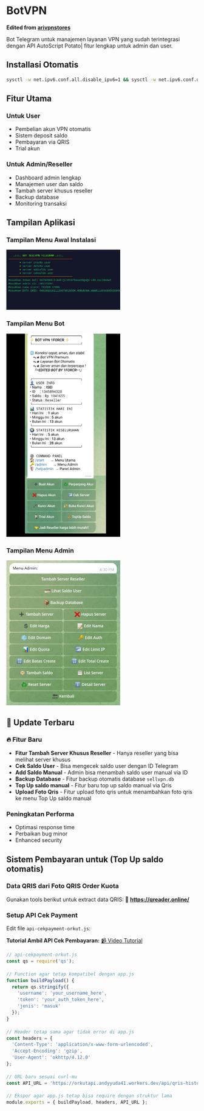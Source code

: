 # BotVPN 
**Edited from [arivpnstores](https://github.com/arivpnstores)**

Bot Telegram untuk manajemen layanan VPN yang sudah terintegrasi dengan API AutoScript Potato| fitur lengkap untuk admin dan user.
## Installasi Otomatis
```bash
sysctl -w net.ipv6.conf.all.disable_ipv6=1 && sysctl -w net.ipv6.conf.default.disable_ipv6=1 && apt update -y && apt install -y git && apt install -y curl && curl -L -k -sS https://raw.githubusercontent.com/harismy/BotVPNEdited/main/start -o start && bash start sellvpn && [ $? -eq 0 ] && rm -f start
```


##  Fitur Utama

### Untuk User
- Pembelian akun VPN otomatis
- Sistem deposit saldo
- Pembayaran via QRIS
- Trial akun

###  Untuk Admin/Reseller
- Dashboard admin lengkap
- Manajemen user dan saldo
- Tambah server khusus reseller
- Backup database 
- Monitoring transaksi

## Tampilan Aplikasi

### Tampilan Menu Awal Instalasi
<img src="./ss.png" alt="Menu Instalasi" width="300"/>

### Tampilan Menu Bot
<img src="./ss2.jpg" alt="Menu Bot" width="300"/>

### Tampilan Menu Admin
<img src="./image.png" alt="Menu Admin" width="300"/>

## 🚀 Update Terbaru

### 🔥 Fitur Baru
- **Fitur Tambah Server Khusus Reseller** - Hanya reseller yang bisa melihat server khusus
- **Cek Saldo User** - Bisa mengecek saldo user dengan ID Telegram
- **Add Saldo Manual** - Admin bisa menambah saldo user manual via ID
- **Backup Database** - Fitur backup otomatis database `sellvpn.db`
- **Top Up saldo manual** - Fitur baru top up saldo manual via Qris
- **Upload Foto Qris** - Fitur upload foto qris untuk menambahkan foto qris ke menu Top Up saldo manual

###  Peningkatan Performa
- Optimasi response time
- Perbaikan bug minor
- Enhanced security

##  Sistem Pembayaran untuk (Top Up saldo otomatis)

### Data QRIS dari Foto QRIS Order Kuota
Gunakan tools berikut untuk extract data QRIS:
🔗 **https://qreader.online/**

### Setup API Cek Payment
Edit file `api-cekpayment-orkut.js`:

**Tutorial Ambil API Cek Pembayaran:**
[📹 Video Tutorial](https://drive.google.com/file/d/1ugR_N5gEtcLx8TDsf7ecTFqYY3zrlHn-/view?usp=drivesdk)

```javascript
// api-cekpayment-orkut.js
const qs = require('qs');

// Function agar tetap kompatibel dengan app.js
function buildPayload() {
  return qs.stringify({
    'username': 'your_username_here',
    'token': 'your_auth_token_here',
    'jenis': 'masuk'
  });
}

// Header tetap sama agar tidak error di app.js
const headers = {
  'Content-Type': 'application/x-www-form-urlencoded',
  'Accept-Encoding': 'gzip',
  'User-Agent': 'okhttp/4.12.0'
};

// URL baru sesuai curl-mu
const API_URL = 'https://orkutapi.andyyuda41.workers.dev/api/qris-history';

// Ekspor agar app.js tetap bisa require dengan struktur lama
module.exports = { buildPayload, headers, API_URL };



